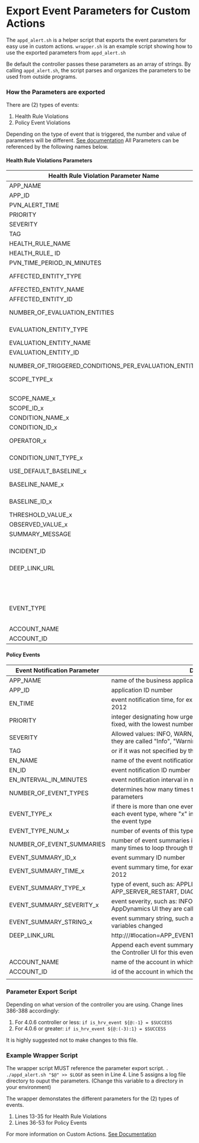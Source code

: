 # Export Event Parameters for Custom Actions

The `appd_alert.sh` is a helper script that exports the event parameters for easy use in custom actions.
`wrapper.sh` is an example script showing how to use the exported parameters from `appd_alert.sh`

Be default the controller passes these parameters as an array of strings. By calling `appd_alert.sh`, the script parses and organizes the parameters to be used from outside programs.

### How the Parameters are exported

There are (2) types of events:
  1. Health Rule Violations
  2. Policy Event Violations
  
Depending on the type of event that is triggered, the number and value of parameters will be different. [See documentation](https://docs.appdynamics.com/display/PRO41/Build+an+Alerting+Extension)
All Parameters can be referenced by the following names below.

#### Health Rule Violations Parameters

| Health Rule Violation Parameter Name                  | Definition                                                                                                                                                                                                                                                                                           |
|-------------------------------------------------------|------------------------------------------------------------------------------------------------------------------------------------------------------------------------------------------------------------------------------------------------------------------------------------------------------|
| APP_NAME                                              | name of the business application                                                                                                                                                                                                                                                                     |
| APP_ID                                                | application ID number                                                                                                                                                                                                                                                                                |
| PVN_ALERT_TIME                                        | alert time, such as: Thu Dec 22 15:03:56 PST 2011                                                                                                                                                                                                                                                    |
| PRIORITY                                              | integer designating how urgently a health rule violation should be fixed, with the lowest number (0) the most urgent                                                                                                                                                                                 |
| SEVERITY                                              | INFO, WARN, or ERROR (In the AppDynamics UI they are called "Info", "Warning", and "Critical").                                                                                                                                                                                                      |
| TAG                                                   | or the empty string if no tag is specified                                                                                                                                                                                                                                                           |
| HEALTH_RULE_NAME                                      | name of the health rule that was violated                                                                                                                                                                                                                                                            |
| HEALTH_RULE_ ID                                       | health rule ID                                                                                                                                                                                                                                                                                       |
| PVN_TIME_PERIOD_IN_MINUTES                            | health rule violation time period in minutes                                                                                                                                                                                                                                                         |
| AFFECTED_ENTITY_TYPE                                  | APPLICATION, APPLICATION_COMPONENT (aka Tier), APPLICATION_COMPONENT_NODE, BUSINESS_TRANSACTION, APPLICATION_DIAGNOSTIC_DATA (aka Error)                                                                                                                                                             |
| AFFECTED_ENTITY_NAME                                  | the affected entity name                                                                                                                                                                                                                                                                             |
| AFFECTED_ENTITY_ID                                    | the affected entity id                                                                                                                                                                                                                                                                               |
| NUMBER_OF_EVALUATION_ENTITIES                         | number of entities (Business Transactions, Applications, Tiers, Nodes, Errors, JMX counters, etc..) violating the health rule conditions                                                                                                                                                             |
| EVALUATION_ENTITY_TYPE                                | APPLICATION, APPLICATION_COMPONENT (aka Tier), APPLICATION_COMPONENT_NODE, BUSINESS_TRANSACTION, APPLICATION_DIAGNOSTIC_DATA (aka Error), JMX                                                                                                                                                        |
| EVALUATION_ENTITY_NAME                                | the evaluation entity name (for JMX it is the counter name)                                                                                                                                                                                                                                          |
| EVALUATION_ENTITY_ID                                  | the evaluation entity id or <NULL> for JMX                                                                                                                                                                                                                                                           |
| NUMBER_OF_TRIGGERED_CONDITIONS_PER_EVALUATION_ENTITY  | number of times to loop through the triggered condition parameters for each evaluation entity; if more than one condition is triggered, the parameters repeat for each triggered condition, where "x" is the position of the condition                                                               |
| SCOPE_TYPE_x                                          | the scope of the parameter, whether the scope is the application, tier, or node:Ę                                                                                                                                                                                                                    |
|                                                       | APPLICATION, APPLICATION_COMPONENT, APPLICATION_COMPONENT_NODE                                                                                                                                                                                                                                       |
| SCOPE_NAME_x                                          | the name of the scope, such as: ACME Book Store Application                                                                                                                                                                                                                                          |
| SCOPE_ID_x                                            | the scope id                                                                                                                                                                                                                                                                                         |
| CONDITION_NAME_x                                      | the health rule condition name                                                                                                                                                                                                                                                                       |
| CONDITION_ID_x                                        | the health rule condition id                                                                                                                                                                                                                                                                         |
| OPERATOR_x                                            | allowed operators: LESS_THAN, LESS_THAN_EQUALS, GREATER_THAN, GREATER_THAN_EQUALS, EQUALS, NOT_EQUALS.                                                                                                                                                                                               |
| CONDITION_UNIT_TYPE_x                                 | the condition for the threshold parameter: ABSOLUTE, BASELINE_STANDARD_DEVIATION, BASELINE_PERCENTAGE, BASELINE_PERCENTILE                                                                                                                                                                           |
| USE_DEFAULT_BASELINE_x                                | a Boolean parameter (true or false) applicable only when the condition unit type is one of the BASELINE_ types                                                                                                                                                                                       |
| BASELINE_NAME_x                                       | applicable only when the condition unit type is one of the BASELINE_ types and the use default baseline parameter is "false"                                                                                                                                                                         |
| BASELINE_ID_x                                         | applicable only when the condition unit type is one of the BASELINE_ types and the use default baseline parameter is "false"                                                                                                                                                                         |
| THRESHOLD_VALUE_x                                     | health rule threshold setting                                                                                                                                                                                                                                                                        |
| OBSERVED_VALUE_x                                      | value that violated the health rule threshold                                                                                                                                                                                                                                                        |
| SUMMARY_MESSAGE                                       | summary of the notification, such as: "Health rules have been violated."                                                                                                                                                                                                                             |
| INCIDENT_ID                                           | The incident identifier number for this health rule violation. Incident ID is unique within the Controller. The field is defined asĘint(11) which means it takes four bytes of space that is 32 bits of space with 2^(31) - 1 = 2147483647 max value and -2147483648 min value. One bit is for sign. |
| DEEP_LINK_URL                                         | Controller deep link URL, such as:                                                                                                                                                                                                                                                                   |
|                                                       | http://<controller-host-url>/#location=APP_INCIDENT_DETAIL&incident=<incident-id>                                                                                                                                                                                                                    |
|                                                       | Append the incident ID to the URL to provide a link to the Controller UI for this policy violation                                                                                                                                                                                                   |
| EVENT_TYPE                                            | POLICY_OPEN_WARNING, POLICY_OPEN_CRITICAL,POLICY_CLOSE_WARNING, POLICY_CLOSE_CRITICAL,POLICY_UPGRADED, POLICY_DOWNGRADED,POLICY_CANCELED_WARNING,POLICY_CANCELED_CRITICAL,ĘPOLICY_CONTINUES_CRITICAL, and POLICY_CONTINUES_WARNING                                                                   |
| ACCOUNT_NAME                                          | name of the account in which the action was triggered                                                                                                                                                                                                                                                |
| ACCOUNT_ID                                            | id of the account in which the action was triggered                                                                                                                                                                                                                                                  |

#### Policy Events

| Event Notification Parameter | Definition                                                                                                                                   |
|------------------------------|----------------------------------------------------------------------------------------------------------------------------------------------|
| APP_NAME                     | name of the business application                                                                                                             |
| APP_ID                       | application ID number                                                                                                                        |
| EN_TIME                      | event notification time, for example: Wed Jan 04 09:36:55 PST 2012                                                                           |
| PRIORITY                     | integer designating how urgently a health rule violation should be fixed, with the lowest number (0) the most urgent                         |
| SEVERITY                     | Allowed values: INFO, WARN, or ERROR (In the AppDynamics UI they are called "Info", "Warning", and "Critical")                               |
| TAG                          | or <NULL> if it was not specified by the user                                                                                                |
| EN_NAME                      | name of the event notification                                                                                                               |
| EN_ID                        | event notification ID number                                                                                                                 |
| EN_INTERVAL_IN_MINUTES       | event notification interval in minutes                                                                                                       |
| NUMBER_OF_EVENT_TYPES        | determines how many times to loop through the event type map parameters                                                                      |
| EVENT_TYPE_x                 | if there is more than one event type, the parameters repeat for each event type, where "x" increments the number representing the event type |
| EVENT_TYPE_NUM_x             | number of events of this type                                                                                                                |
| NUMBER_OF_EVENT_SUMMARIES    | number of event summaries in the notification; determines how many times to loop through the event summary parameters                        |
| EVENT_SUMMARY_ID_x           | event summary ID number                                                                                                                      |
| EVENT_SUMMARY_TIME_x         | event summary time, for example: Wed Jan 04 09:34:13 PST 2012                                                                                |
| EVENT_SUMMARY_TYPE_x         | type of event, such as: APPLICATION_CONFIG_CHANGE, APP_SERVER_RESTART, DIAGNOSTIC_SESSION, STALL                                             |
| EVENT_SUMMARY_SEVERITY_x     | event severity, such as: INFO, WARN, or ERROR (In the AppDynamics UI they are called "Info", "Warning", and "Critical")                      |
| EVENT_SUMMARY_STRING_x       | event summary string, such as: Application Server environment variables changed                                                              |
| DEEP_LINK_URL                | http://<controller-host-url>/#location=APP_EVENT_VIEWER_MODAL&eventSummary=Ę                                                                 |
|                              | Append each event summary IDĘto the URLĘto provide a link to the Controller UI for this event                                                |
| ACCOUNT_NAME                 | name of the account in which the action was triggered                                                                                        |
| ACCOUNT_ID                   | id of the account in which the action was triggered                                                                                          |
|                              |                                                                                                                                              |



### Parameter Export Script

Depending on what version of the controller you are using. Change lines 386-388 accordingly:
  1. For 4.0.6 controller or less: `if is_hrv_event ${@:-1} = $SUCCESS`         
  2. For 4.0.6 or greater:  `if is_hrv_event ${@:(-3):1} = $SUCCESS`    
  
It is highly suggested not to make changes to this file.

### Example Wrapper Script

The wrapper script MUST reference the parameter export script. `. ./appd_alert.sh "$@" >> $LOGF` as seen in Line 4.
Line 5 assigns a log file directory to ouput the parameters. (Change this variable to a directory in your environment)

The wrapper demonstates the different parameters for the (2) types of events. 
  1. Lines 13-35 for Health Rule Violations
  2. Lines 36-53 for Policy Events

For more information on Custom Actions. [See Documentation](https://docs.appdynamics.com/display/PRO40/Custom+Actions)


